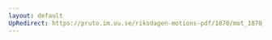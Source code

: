 ```yaml
---
layout: default
UpRedirect: https://pruto.im.uu.se/riksdagen-motions-pdf/1870/mot_1870__ak__250/mot_1870__ak__250-001.pdf
---
```

